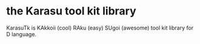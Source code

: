 # the Karasu tool kit library

KarasuTk is KAkkoii (cool) RAku (easy) SUgoi (awesome) tool kit library for D language.

